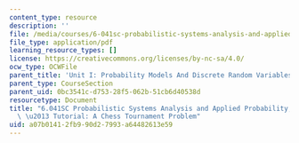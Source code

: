 ```yaml
---
content_type: resource
description: ''
file: /media/courses/6-041sc-probabilistic-systems-analysis-and-applied-probability-fall-2013/a07b01412fb990d27993a64482613e59_MIT6_041SCF13_A_Chess_Tournament_Problem_300k.pdf
file_type: application/pdf
learning_resource_types: []
license: https://creativecommons.org/licenses/by-nc-sa/4.0/
ocw_type: OCWFile
parent_title: 'Unit I: Probability Models And Discrete Random Variables '
parent_type: CourseSection
parent_uid: 0bc3541c-d753-28f5-062b-51cb6d40538d
resourcetype: Document
title: "6.041SC Probabilistic Systems Analysis and Applied Probability, Fall 2013Transcript\
  \ \u2013 Tutorial: A Chess Tournament Problem"
uid: a07b0141-2fb9-90d2-7993-a64482613e59
---
```

